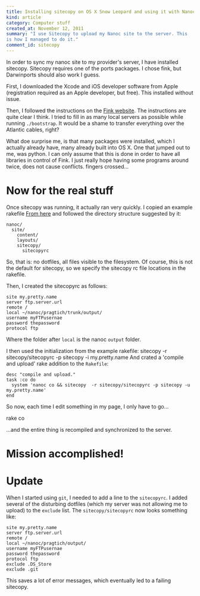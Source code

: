 ```yaml
--- 
title: Installing sitecopy on OS X Snow Leopard and using it with Nanoc
kind: article
category: Computer stuff
created_at: November 12, 2011
summary: "I use Sitecopy to upload my Nanoc site to the server. This
is how I managed to do it."
comment_id: sitecopy
---
```


In order to sync my nanoc site to my provider's server, I have installed sitecopy. Sitecopy requires one of the ports packages. I chose fink, but Darwinports should also work I guess.

First, I downloaded the Xcode and iOS developer software from Apple (registration required as an Apple developer, but free). This installed without issue.

Then, I followed the instructions on the [Fink website](http://www.finkproject.org/download/srcdist.php). The instructions are quite clear I think. I tried to fill in as many local servers as possible while running `./bootstrap`. It would be a shame to transfer everything over the Atlantic cables, right?

What doe surprise me, is that many packages were installed, which I actually already have, many already built into OS X. One that jumped out to me, was python. I can only assume that this is done in order to have all libraries in control of Fink. I just really hope having some programs around twice, does not cause conflicts. fingers crossed...

Now for the real stuff
========

Once sitecopy was running, it actually ran very quickly. I copied an example rakefile [From here](http://www.remerson.plus.com/articles/nanoc-rake) and followed the directory structure suggested by it:

    nanoc/
      site/
        content/
        layouts/
        sitecopy/
          sitecopyrc

So, that is: no dotfiles, all files visible to the filesystem. Of course, this is not the default for sitecopy, so we specify the sitecopy rc file locations in the rakefile.

Then, I created the sitecopyrc as follows:
    
    site my.pretty.name
    server ftp.server.url
    remote /
    local ~/nanoc/pragtich/trunk/output/
    username myFTPusernae
    password thepassword
    protocol ftp

Where the folder after `local` is the nanoc `output` folder.

I then used the initialization from the example rakefile:
    sitecopy -r sitecopy/sitecopyrc -p sitecopy -i my.pretty.name
And crated a 'compile and upload' rake addition to the `Rakefile`:
	
    desc "compile and upload."
	task :co do
	  system 'nanoc co && sitecopy  -r sitecopy/sitecopyrc -p sitecopy -u my.pretty.name'
	end

So now, each time I edit something in my page, I only have to go...

  rake co

...and the entire thing is recompiled and synchronized to the server. 

Mission accomplished!
=======

Update
=====

When I started using `git`, I needed to add a line to the
`sitecopyrc`. I added several of the disturbing dotfiles (which my
server was not allowing me to upload) to the `exclude` list. The
`sitecopy/sitecopyrc` now looks something like:

    site my.pretty.name
    server ftp.server.url
    remote /
    local ~/nanoc/pragtich/output/
    username myFTPusernae
    password thepassword
    protocol ftp
	exclude .DS_Store
	exclude .git
	
This saves a lot of error messages, which eventually led to a failing sitecopy.
    
